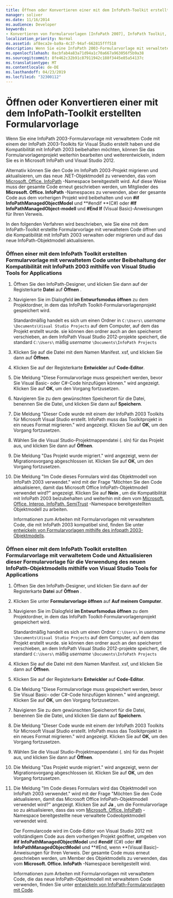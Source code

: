 ```yaml
---
title: Öffnen oder Konvertieren einer mit dem InfoPath-Toolkit erstellten Formularvorlage
manager: soliver
ms.date: 11/16/2014
ms.audience: Developer
keywords:
- Konvertieren von Formularvorlagen [InfoPath 2007], InfoPath Toolkit, Öffnen von Formularvorlagen aus, Formularvorlagen [InfoPath 2007], öffnen, InfoPath 2007, Konvertieren von InfoPath Toolkit-Formularvorlagen, Öffnen von Formularvorlagen [InfoPath 2007], Formularvorlagen [InfoPath 2007], konvertieren, Skript [InfoPath 2007], konvertieren in verwalteten Code
localization_priority: Normal
ms.assetid: af8eca2e-ba9a-4c37-94af-662815fff518
description: Wenn Sie eine InfoPath 2003-Formularvorlage mit verwaltetem Code mit einem der InfoPath 2003-Toolkits für Visual Studio erstellt haben und die Kompatibilität mit InfoPath 2003 beibehalten möchten, können Sie das Formularvorlagenprojekt weiterhin bearbeiten und weiterentwickeln, indem Sie es in Microsoft InfoPath und Visual Studio 2012.
ms.openlocfilehash: 0acbfab4a83a71d94a1c70a667a963056f5b9a38
ms.sourcegitcommit: 8fe462c32b91c87911942c188f3445e85a54137c
ms.translationtype: MT
ms.contentlocale: de-DE
ms.lasthandoff: 04/23/2019
ms.locfileid: "32300112"
---
```

# <a name="open-or-convert-a-form-template-created-with-the-infopath-toolkit"></a>Öffnen oder Konvertieren einer mit dem InfoPath-Toolkit erstellten Formularvorlage

Wenn Sie eine InfoPath 2003-Formularvorlage mit verwaltetem Code mit einem der InfoPath 2003-Toolkits für Visual Studio erstellt haben und die Kompatibilität mit InfoPath 2003 beibehalten möchten, können Sie das Formularvorlagenprojekt weiterhin bearbeiten und weiterentwickeln, indem Sie es in Microsoft InfoPath und Visual Studio 2012.
  
Alternativ können Sie den Code im InfoPath 2003-Projekt migrieren und aktualisieren, um das neue .NET-Objektmodell zu verwenden, das vom [Microsoft. Office. InfoPath](https://msdn.microsoft.com/library/Microsoft.Office.InfoPath.aspx) -Namespace bereitgestellt wird. Auf diese Weise muss der gesamte Code erneut geschrieben werden, um Mitglieder des **Microsoft. Office. InfoPath** -Namespaces zu verwenden, aber der gesamte Code aus dem vorherigen Projekt wird beibehalten und von **#if InfoPathManagedObjectModel** und **#endif **(C#) oder **#If InfoPathManagedObject-modell** und **#End If** (Visual Basic)-Anweisungen für Ihren Verweis. 
  
In den folgenden Verfahren wird beschrieben, wie Sie eine mit dem InfoPath-Toolkit erstellte Formularvorlage mit verwaltetem Code öffnen und die Kompatibilität mit InfoPath 2003 verwalten oder migrieren und auf das neue InfoPath-Objektmodell aktualisieren. 
  
### <a name="open-a-managed-code-form-template-created-with-the-infopath-toolkit-and-maintain-compatibility-with-infopath-2003-using-visual-studio-tools-for-applications"></a>Öffnen einer mit dem InfoPath Toolkit erstellten Formularvorlage mit verwaltetem Code unter Beibehaltung der Kompatibilität mit InfoPath 2003 mithilfe von Visual Studio Tools for Applications

1. Öffnen Sie den InfoPath-Designer, und klicken Sie dann auf der Registerkarte **Datei** auf **Öffnen** . 
    
2. Navigieren Sie im Dialogfeld **im Entwurfsmodus öffnen** zu dem Projektordner, in dem das InfoPath Toolkit-Formularvorlagenprojekt gespeichert wird. 
    
    Standardmäßig handelt es sich um einen Ordner in `C:\Users\` *username* `\Documents\Visual Studio Projects` auf dem Computer, auf dem das Projekt erstellt wurde.   sie können den ordner auch an den speicherort verschieben, an dem InfoPath Visual Studio 2012-projekte speichert, die standard `C:\Users\` mäßig *username*  `\Documents\InfoPath Projects`
    
3. Klicken Sie auf die Datei mit dem Namen Manifest. xsf, und klicken Sie dann auf **Öffnen**.
    
4. Klicken Sie auf der Registerkarte **Entwickler** auf **Code-Editor**.
    
5. Die Meldung "Diese Formularvorlage muss gespeichert werden, bevor Sie Visual Basic- oder C#-Code hinzufügen können." wird angezeigt. Klicken Sie auf **OK**, um den Vorgang fortzusetzen. 
    
6. Navigieren Sie zu dem gewünschten Speicherort für die Datei, benennen Sie die Datei, und klicken Sie dann auf **Speichern**.
    
7. Die Meldung "Dieser Code wurde mit einem der InfoPath 2003 Toolkits für Microsoft Visual Studio erstellt. InfoPath muss das Toolkitprojekt in ein neues Format migrieren." wird angezeigt. Klicken Sie auf **OK**, um den Vorgang fortzusetzen. 
    
8. Wählen Sie die Visual Studio-Projektmappendatei (. sln) für das Projekt aus, und klicken Sie dann auf **Öffnen**.
    
9. Die Meldung "Das Projekt wurde migriert." wird angezeigt, wenn der Migrationsvorgang abgeschlossen ist. Klicken Sie auf **OK**, um den Vorgang fortzusetzen. 
    
10. Die Meldung "Im Code dieses Formulars wird das Objektmodell von InfoPath 2003 verwendet." wird mit der Frage "Möchten Sie den Code aktualisieren, damit das Microsoft Office InfoPath-Objektmodell verwendet wird?" angezeigt. Klicken Sie auf **Nein** , um die Kompatibilität mit InfoPath 2003 beizubehalten und weiterhin mit dem vom [Microsoft. Office. Interop. InfoPath. SemiTrust](https://msdn.microsoft.com/library/Microsoft.Office.Interop.InfoPath.SemiTrust.aspx) -Namespace bereitgestellten Objektmodell zu arbeiten. 
    
    Informationen zum Arbeiten mit Formularvorlagen mit verwaltetem Code, die mit InfoPath 2003 kompatibel sind, finden Sie unter [entwickeln von Formularvorlagen mithilfe des infopath 2003-Objektmodells](developing-form-templates-using-the-infopath-2003-object-model.md).
    
### <a name="open-a-managed-code-form-template-created-with-the-infopath-toolkit-and-upgrade-it-to-use-the-new-infopath-object-model-using-visual-studio-tools-for-applications"></a>Öffnen einer mit dem InfoPath Toolkit erstellten Formularvorlage mit verwaltetem Code und Aktualisieren dieser Formularvorlage für die Verwendung des neuen InfoPath-Objektmodells mithilfe von Visual Studio Tools for Applications

1. Öffnen Sie den InfoPath-Designer, und klicken Sie dann auf der Registerkarte **Datei** auf **Öffnen** . 
    
2. Klicken Sie unter **Formularvorlage öffnen** auf **Auf meinem Computer**.
    
3. Navigieren Sie im Dialogfeld **im Entwurfsmodus öffnen** zu dem Projektordner, in dem das InfoPath Toolkit-Formularvorlagenprojekt gespeichert wird. 
    
    Standardmäßig handelt es sich um einen Ordner `C:\Users\` in *username* `\Documents\Visual Studio Projects` auf dem Computer, auf dem das Projekt erstellt wurde.   sie können den ordner auch an den speicherort verschieben, an dem InfoPath Visual Studio 2012-projekte speichert, die standard `C:\Users\` mäßig *username*  `\Documents\InfoPath Projects`
    
4. Klicken Sie auf die Datei mit dem Namen Manifest. xsf, und klicken Sie dann auf **Öffnen**.
    
5. Klicken Sie auf der Registerkarte **Entwickler** auf **Code-Editor**.
    
6. Die Meldung "Diese Formularvorlage muss gespeichert werden, bevor Sie Visual Basic- oder C#-Code hinzufügen können." wird angezeigt. Klicken Sie auf **OK**, um den Vorgang fortzusetzen. 
    
7. Navigieren Sie zu dem gewünschten Speicherort für die Datei, benennen Sie die Datei, und klicken Sie dann auf **Speichern**.
    
8. Die Meldung "Dieser Code wurde mit einem der InfoPath 2003 Toolkits für Microsoft Visual Studio erstellt. InfoPath muss das Toolkitprojekt in ein neues Format migrieren." wird angezeigt. Klicken Sie auf **OK**, um den Vorgang fortzusetzen. 
    
9. Wählen Sie die Visual Studio-Projektmappendatei (. sln) für das Projekt aus, und klicken Sie dann auf **Öffnen**.
    
10. Die Meldung "Das Projekt wurde migriert." wird angezeigt, wenn der Migrationsvorgang abgeschlossen ist. Klicken Sie auf **OK**, um den Vorgang fortzusetzen. 
    
11. Die Meldung "Im Code dieses Formulars wird das Objektmodell von InfoPath 2003 verwendet." wird mit der Frage "Möchten Sie den Code aktualisieren, damit das Microsoft Office InfoPath-Objektmodell verwendet wird?" angezeigt. Klicken Sie auf **Ja** , um die Formularvorlage so zu aktualisieren, dass das vom [Microsoft. Office. InfoPath](https://msdn.microsoft.com/library/Microsoft.Office.InfoPath.aspx) -Namespace bereitgestellte neue verwaltete Codeobjektmodell verwendet wird. 
    
    Der Formularcode wird im Code-Editor von Visual Studio 2012 mit vollständigem Code aus dem vorherigen Projekt geöffnet, umgeben von **#if** **InfoPathManagedObjectModel** und **#endif** (C#) oder **#If InfoPathManagedObjectModel** und **#End, wenn **(Visual Basic)-Anweisungen für Ihren Verweis. Der gesamte Code muss erneut geschrieben werden, um Member des Objektmodells zu verwenden, das vom **Microsoft. Office. InfoPath** -Namespace bereitgestellt wird. 
    
    Informationen zum Arbeiten mit Formularvorlagen mit verwaltetem Code, die das neue InfoPath-Objektmodell mit verwaltetem Code verwenden, finden Sie unter [entwickeln von InfoPath-Formularvorlagen mit Code](developing-infopath-form-templates-with-code.md).
    

